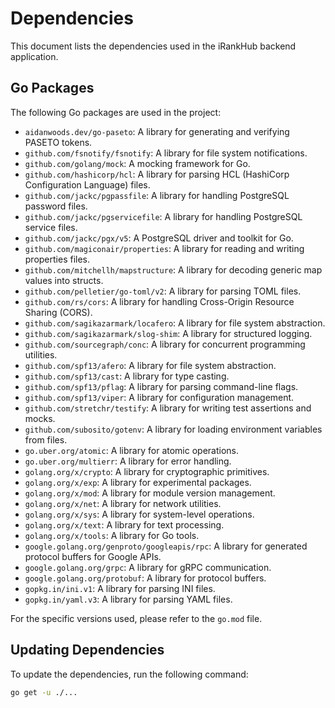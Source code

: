# Dependencies

This document lists the dependencies used in the iRankHub backend application.

## Go Packages

The following Go packages are used in the project:

- `aidanwoods.dev/go-paseto`: A library for generating and verifying PASETO tokens.
- `github.com/fsnotify/fsnotify`: A library for file system notifications.
- `github.com/golang/mock`: A mocking framework for Go.
- `github.com/hashicorp/hcl`: A library for parsing HCL (HashiCorp Configuration Language) files.
- `github.com/jackc/pgpassfile`: A library for handling PostgreSQL password files.
- `github.com/jackc/pgservicefile`: A library for handling PostgreSQL service files.
- `github.com/jackc/pgx/v5`: A PostgreSQL driver and toolkit for Go.
- `github.com/magiconair/properties`: A library for reading and writing properties files.
- `github.com/mitchellh/mapstructure`: A library for decoding generic map values into structs.
- `github.com/pelletier/go-toml/v2`: A library for parsing TOML files.
- `github.com/rs/cors`: A library for handling Cross-Origin Resource Sharing (CORS).
- `github.com/sagikazarmark/locafero`: A library for file system abstraction.
- `github.com/sagikazarmark/slog-shim`: A library for structured logging.
- `github.com/sourcegraph/conc`: A library for concurrent programming utilities.
- `github.com/spf13/afero`: A library for file system abstraction.
- `github.com/spf13/cast`: A library for type casting.
- `github.com/spf13/pflag`: A library for parsing command-line flags.
- `github.com/spf13/viper`: A library for configuration management.
- `github.com/stretchr/testify`: A library for writing test assertions and mocks.
- `github.com/subosito/gotenv`: A library for loading environment variables from files.
- `go.uber.org/atomic`: A library for atomic operations.
- `go.uber.org/multierr`: A library for error handling.
- `golang.org/x/crypto`: A library for cryptographic primitives.
- `golang.org/x/exp`: A library for experimental packages.
- `golang.org/x/mod`: A library for module version management.
- `golang.org/x/net`: A library for network utilities.
- `golang.org/x/sys`: A library for system-level operations.
- `golang.org/x/text`: A library for text processing.
- `golang.org/x/tools`: A library for Go tools.
- `google.golang.org/genproto/googleapis/rpc`: A library for generated protocol buffers for Google APIs.
- `google.golang.org/grpc`: A library for gRPC communication.
- `google.golang.org/protobuf`: A library for protocol buffers.
- `gopkg.in/ini.v1`: A library for parsing INI files.
- `gopkg.in/yaml.v3`: A library for parsing YAML files.

For the specific versions used, please refer to the `go.mod` file.

## Updating Dependencies

To update the dependencies, run the following command:

```bash
go get -u ./...
```